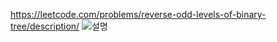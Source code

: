 https://leetcode.com/problems/reverse-odd-levels-of-binary-tree/description/
![설명](https://github.com/user-attachments/assets/5fe6af74-80e6-4985-ad41-bf1148e67a06)
